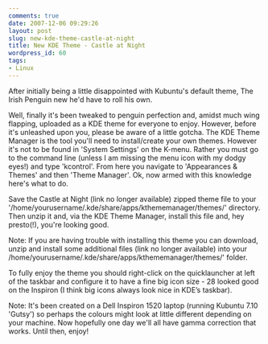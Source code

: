 ```yaml
---
comments: true
date: 2007-12-06 09:29:26
layout: post
slug: new-kde-theme-castle-at-night
title: New KDE Theme - Castle at Night
wordpress_id: 60
tags:
- Linux
---
```


After initially being a little disappointed with Kubuntu's default theme, The Irish Penguin new he'd have to roll his own.

Well, finally it's been tweaked to penguin perfection and, amidst much wing flapping, uploaded as a KDE theme for everyone to enjoy. However, before it's unleashed upon you, please be aware of a little gotcha. The KDE Theme Manager is the tool you'll need to install/create your own themes. However it's not to be found in 'System Settings' on the K-menu. Rather you must go to the command line (unless I am missing the menu icon with my dodgy eyes!) and type 'kcontrol'. From here you navigate to 'Appearances & Themes' and then 'Theme Manager'. Ok, now armed with this knowledge here's what to do.

Save the Castle at Night (link no longer available) zipped theme file to your '/home/yourusername/.kde/share/apps/kthememanager/themes/' directory. Then unzip it and, via the KDE Theme Manager, install this file and, hey presto(!), you're looking good.

Note: If you are having trouble with installing this theme you can download, unzip and install some additional files (link no longer available) into your  /home/yourusername/.kde/share/apps/kthememanager/themes/' folder.

To fully enjoy the theme you should right-click on the quicklauncher at left of the taskbar and configure it to have a fine big icon size - 28 looked good on the Inspiron (I think big icons always look nice in KDE’s taskbar).

Note: It's been created on a Dell Inspiron 1520 laptop (running Kubuntu 7.10 'Gutsy') so perhaps the colours might look at little different depending on your machine. Now hopefully one day we'll all have gamma correction that works. Until then, enjoy!
